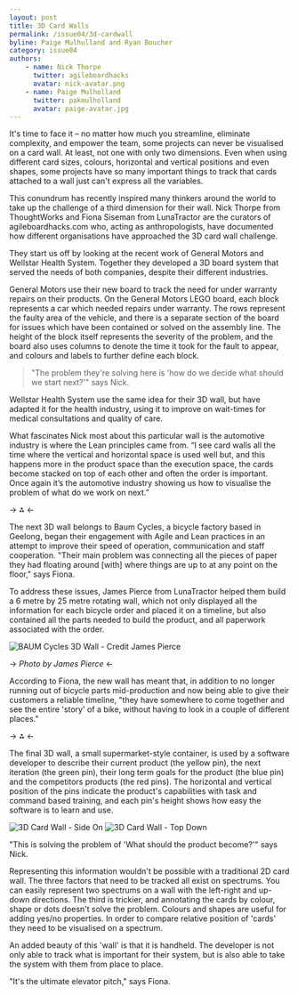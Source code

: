 ```yaml
---
layout: post
title: 3D Card Walls
permalink: /issue04/3d-cardwall
byline: Paige Mulhulland and Ryan Boucher
category: issue04
authors:
    - name: Nick Thorpe
      twitter: agileboardhacks
      avatar: nick-avatar.png
    - name: Paige Mulholland
      twitter: pakmulholland
      avatar: paige-avatar.jpg
---
```

It's time to face it – no matter how much you streamline, eliminate complexity, and empower the team, some projects can never be visualised on a card wall. At least, not one with only two dimensions. Even when using different card sizes, colours, horizontal and vertical positions and even shapes, some projects have so many important things to track that cards attached to a wall just can't express all the variables.

This conundrum has recently inspired many thinkers around the world to take up the challenge of a third dimension for their wall. Nick Thorpe from ThoughtWorks and Fiona Siseman from LunaTractor are the curators of agileboardhacks.com who, acting as anthropologists, have documented how different organisations have approached the 3D card wall challenge.

They start us off by looking at the recent work of General Motors and Wellstar Health System. Together they developed a 3D board system that served the needs of both companies, despite their different industries. 
 
General Motors use their new board to track the need for under warranty repairs on their products. On the General Motors LEGO board, each block represents a car which needed repairs under warranty. The rows represent the faulty area of the vehicle, and there is a separate section of the board for issues which have been contained or solved on the assembly line. The height of the block itself represents the severity of the problem, and the board also uses columns to denote the time it took for the fault to appear, and colours and labels to further define each block.

> "The problem they're solving here is 'how do we decide what should we start next?'" says Nick.
 
Wellstar Health System use the same idea for their 3D wall, but have adapted it for the health industry, using it to improve on wait-times for medical consultations and quality of care.

What fascinates Nick most about this particular wall is the automotive industry is where the Lean principles came from. “I see card walls all the time where the vertical and horizontal space is used well but, and this happens more in the product space than the execution space, the cards become stacked on top of each other and often the order is important. Once again it’s the automotive industry showing us how to visualise the problem of what do we work on next.”

-> ⁂ <-

The next 3D wall belongs to Baum Cycles, a bicycle factory based in Geelong, began their engagement with Agile and Lean practices in an attempt to improve their speed of operation, communication and staff cooperation. "Their main problem was connecting all the pieces of paper they had floating around [with] where things are up to at any point on the floor," says Fiona.

To address these issues, James Pierce from LunaTractor helped them build a 6 metre by 25 metre rotating wall, which not only displayed all the information for each bicycle order and placed it on a timeline, but also contained all the parts needed to build the product, and all paperwork associated with the order.

![BAUM Cycles 3D Wall - Credit James Pierce](/p2/images/3d-wall/baum-cycles.jpg)

-> *Photo by James Pierce* <-

According to Fiona, the new wall has meant that, in addition to no longer running out of bicycle parts mid-production and now being able to give their customers a reliable timeline, "they have somewhere to come together and see the entire 'story' of a bike, without having to look in a couple of different places."

-> ⁂ <-

The final 3D wall, a small supermarket-style container, is used by a software developer to describe their current product (the yellow pin), the next iteration (the green pin), their long term goals for the product (the blue pin) and the competitors products (the red pins). The horizontal and vertical position of the pins indicate the product's capabilities with task and command based training, and each pin's height shows how easy the software is to learn and use.

![3D Card Wall - Side On](/p2/images/3d-wall/side-on.jpg)
![3D Card Wall - Top Down](/p2/images/3d-wall/top-down.jpg)

"This is solving the problem of 'What should the product become?'" says Nick.

Representing this information wouldn't be possible with a traditional 2D card wall. The three factors that need to be tracked all exist on spectrums. You can easily represent two spectrums on a wall with the left-right and up-down directions. The third is trickier, and annotating the cards by colour, shape or dots doesn't solve the problem. Colours and shapes are useful for adding yes/no properties. In order to compare relative position of 'cards' they need to be visualised on a spectrum.
 
An added beauty of this 'wall' is that it is handheld. The developer is not only able to track what is important for their system, but is also able to take the system with them from place to place.
 
"It's the ultimate elevator pitch," says Fiona.




